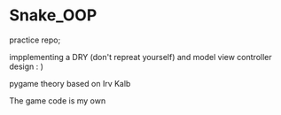 # Snake_OOP
practice repo;

impplementing a DRY (don't repreat yourself) and model view controller design : )

pygame theory based on Irv Kalb

The game code is my own